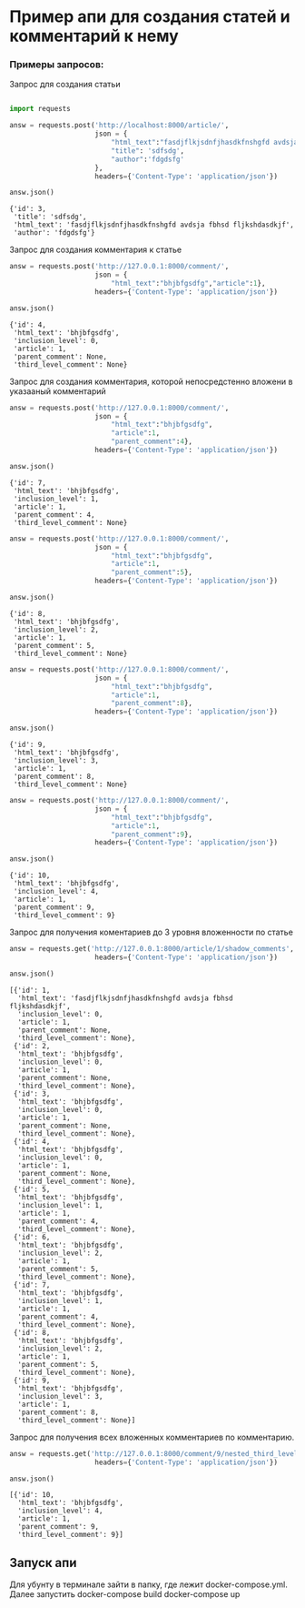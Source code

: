 
# Пример апи для создания статей и комментарий к нему

### Примеры запросов:

Запрос для создания статьи


```python

import requests

answ = requests.post('http://localhost:8000/article/',
                     json = {
                         "html_text":"fasdjflkjsdnfjhasdkfnshgfd avdsja fbhsd fljkshdasdkjf",
                         "title": 'sdfsdg',
                         "author":'fdgdsfg'
                     },
                     headers={'Content-Type': 'application/json'})

answ.json()
```




    {'id': 3,
     'title': 'sdfsdg',
     'html_text': 'fasdjflkjsdnfjhasdkfnshgfd avdsja fbhsd fljkshdasdkjf',
     'author': 'fdgdsfg'}



Запрос для создания комментария к статье


```python
answ = requests.post('http://127.0.0.1:8000/comment/',
                     json = {
                         "html_text":"bhjbfgsdfg","article":1},
                     headers={'Content-Type': 'application/json'})
```


```python
answ.json()
```




    {'id': 4,
     'html_text': 'bhjbfgsdfg',
     'inclusion_level': 0,
     'article': 1,
     'parent_comment': None,
     'third_level_comment': None}



Запрос для создания комментария, которой непосредстенно вложени в указааный комментарий


```python
answ = requests.post('http://127.0.0.1:8000/comment/',
                     json = {
                         "html_text":"bhjbfgsdfg",
                         "article":1,
                         "parent_comment":4},
                     headers={'Content-Type': 'application/json'})
```


```python
answ.json()
```




    {'id': 7,
     'html_text': 'bhjbfgsdfg',
     'inclusion_level': 1,
     'article': 1,
     'parent_comment': 4,
     'third_level_comment': None}




```python
answ = requests.post('http://127.0.0.1:8000/comment/',
                     json = {
                         "html_text":"bhjbfgsdfg",
                         "article":1,
                         "parent_comment":5},
                     headers={'Content-Type': 'application/json'})
```


```python
answ.json()
```




    {'id': 8,
     'html_text': 'bhjbfgsdfg',
     'inclusion_level': 2,
     'article': 1,
     'parent_comment': 5,
     'third_level_comment': None}




```python
answ = requests.post('http://127.0.0.1:8000/comment/',
                     json = {
                         "html_text":"bhjbfgsdfg",
                         "article":1,
                         "parent_comment":8},
                     headers={'Content-Type': 'application/json'})
```


```python
answ.json()
```




    {'id': 9,
     'html_text': 'bhjbfgsdfg',
     'inclusion_level': 3,
     'article': 1,
     'parent_comment': 8,
     'third_level_comment': None}




```python
answ = requests.post('http://127.0.0.1:8000/comment/',
                     json = {
                         "html_text":"bhjbfgsdfg",
                         "article":1,
                         "parent_comment":9},
                     headers={'Content-Type': 'application/json'})
```


```python
answ.json()
```




    {'id': 10,
     'html_text': 'bhjbfgsdfg',
     'inclusion_level': 4,
     'article': 1,
     'parent_comment': 9,
     'third_level_comment': 9}



Запрос для получения коментариев до 3 уровня вложенности по статье


```python
answ = requests.get('http://127.0.0.1:8000/article/1/shadow_comments',
                     headers={'Content-Type': 'application/json'})
```


```python
answ.json()
```




    [{'id': 1,
      'html_text': 'fasdjflkjsdnfjhasdkfnshgfd avdsja fbhsd fljkshdasdkjf',
      'inclusion_level': 0,
      'article': 1,
      'parent_comment': None,
      'third_level_comment': None},
     {'id': 2,
      'html_text': 'bhjbfgsdfg',
      'inclusion_level': 0,
      'article': 1,
      'parent_comment': None,
      'third_level_comment': None},
     {'id': 3,
      'html_text': 'bhjbfgsdfg',
      'inclusion_level': 0,
      'article': 1,
      'parent_comment': None,
      'third_level_comment': None},
     {'id': 4,
      'html_text': 'bhjbfgsdfg',
      'inclusion_level': 0,
      'article': 1,
      'parent_comment': None,
      'third_level_comment': None},
     {'id': 5,
      'html_text': 'bhjbfgsdfg',
      'inclusion_level': 1,
      'article': 1,
      'parent_comment': 4,
      'third_level_comment': None},
     {'id': 6,
      'html_text': 'bhjbfgsdfg',
      'inclusion_level': 2,
      'article': 1,
      'parent_comment': 5,
      'third_level_comment': None},
     {'id': 7,
      'html_text': 'bhjbfgsdfg',
      'inclusion_level': 1,
      'article': 1,
      'parent_comment': 4,
      'third_level_comment': None},
     {'id': 8,
      'html_text': 'bhjbfgsdfg',
      'inclusion_level': 2,
      'article': 1,
      'parent_comment': 5,
      'third_level_comment': None},
     {'id': 9,
      'html_text': 'bhjbfgsdfg',
      'inclusion_level': 3,
      'article': 1,
      'parent_comment': 8,
      'third_level_comment': None}]



Запрос для получения всех вложенных комментариев по комментарию.


```python
answ = requests.get('http://127.0.0.1:8000/comment/9/nested_third_levels_comments/',
                     headers={'Content-Type': 'application/json'})
```


```python
answ.json()
```




    [{'id': 10,
      'html_text': 'bhjbfgsdfg',
      'inclusion_level': 4,
      'article': 1,
      'parent_comment': 9,
      'third_level_comment': 9}]



## Запуск апи
Для убунту в терминале зайти в папку, где лежит docker-compose.yml. Далее запустить docker-compose build
docker-compose up